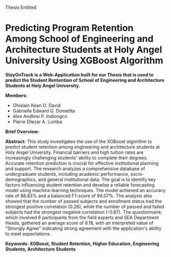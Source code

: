 Thesis Entitled 
# Predicting Program Retention Among School of Engineering and Architecture Students at Holy Angel University Using XGBoost Algorithm

**StayOnTrack is a Web-Application built for our Thesis that is used to predict the Student Rentention of School of Engineering and Architecture Students at Holy Angel University.**

**Members:**
- Ghislain Kean O. David
- Gabrielle Edward G. Dometita
- Alex Andhrei P. Indiongco
- Pierre Ellezar A. Lumba

**Brief Overview:**

**Abstract:**
  This study investigates the use of the XGBoost algorithm to predict student retention among engineering and architecture students at Holy Angel University. Financial barriers and high tuition rates are increasingly challenging students' ability to complete their degrees. Accurate retention prediction is crucial for effective institutional planning and support. The research analyzes a comprehensive database of undergraduate students, including academic performance, socio-demographics, and general institutional data. The goal is to identify key factors influencing student retention and develop a reliable forecasting model using machine learning techniques. The model achieved an accuracy rate of 88.83% and a balanced F1-score of 94.07%. The analysis also showed that the number of passed subjects and enrollment status had the strongest positive correlation (0.26), while the number of passed and failed subjects had the strongest negative correlation (-0.87). The questionnaire, which involved 6 participants from the field experts and SEA Department Heads, gathered an average score of 6.18, with an interpreted value of "Strongly Agree" indicating strong agreement with the application's ability to meet expectations. 

**Keywords: XGBoost, Student Retention, Higher Education, Engineering Students, Architecture Students**

